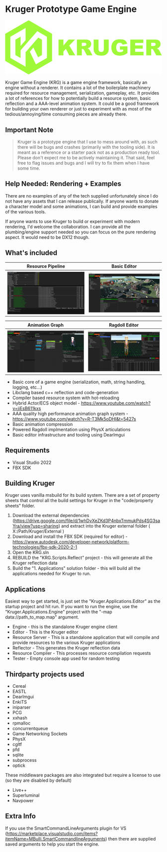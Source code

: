 # Kruger Prototype Game Engine

![Kruger Logo](Docs/KRG_Logo.png)

Kruger Game Engine (KRG) is a game engine framework, basically an engine without a renderer. It contains a lot of the boilerplate machinery required for resource management, serialization, gameplay, etc. It provides a lot of references for how to potentially build a resource system, basic reflection and a AAA-level animation system. It could be a good framework for building your own renderer or just to experiment with as most of the tedious/annoying/time consuming pieces are already there.

## Important Note

>Kruger is a prototype engine that I use to mess around with, as such there will be bugs and crashes (primarily with the tooling side). It is meant as a reference or a starter pack not as a production ready tool. Please don't expect me to be actively maintaining it. That said, feel free to flag issues and bugs and I will try to fix them when I have some time.

## Help Needed: Rendering + Examples

There are no examples of any of the tech supplied unfortunately since I do not have any assets that I can release publically. If anyone wants to donate a character model and some animations, I can build and provide examples of the various tools.

If anyone wants to use Kruger to build or experiment with modern rendering, I'd welcome the collaboration. I can provide all the plumbing/engine support needed so you can focus on the pure rendering aspect. It would need to be DX12 though.

## What's included

|Resource Pipeline | Basic Editor |
|:---:|:---:|
|![Kruger Resource Server](Docs/KRG_ResourceServer.png)|![Kruger Editor](Docs/KRG_Editor.png)|

| Animation Graph | Ragdoll Editor |
|:---:|:---:|
|![Kruger Animation Graph](Docs/KRG_AnimGraph.png)|![Kruger Ragdoll](Docs/KRG_Ragdoll.png)|

* Basic core of a game engine (serialization, math, string handling, logging, etc...)
* Libclang based c++ reflection and code-generation
* Compiler based resource system with hot-reloading
* Hybrid Actor/ECS object model - <https://www.youtube.com/watch?v=jjEsB611kxs>
* AAA quality high performance animation graph system - <https://www.youtube.com/watch?v=R-T3Mk5oDHI&t=5427s>
* Basic animation compression
* Powered Ragdoll implmentation using PhysX articulations
* Basic editor infrastructure and tooling using DearImgui

## Requirements

* Visual Studio 2022
* FBX SDK

## Building Kruger

Kruger uses vanilla msbuild for its build system. There are a set of property sheets that control all the build settings for Kruger in the "code/property sheets" folder.

1. Download the external dependencies (<https://drive.google.com/file/d/1whDvXeZKd3P4nbxTmmukPds4SG3saYra/view?usp=sharing>) and extract into the Kruger external folder ( X:/Path/Kruger/External )
2. Download and install the FBX SDK (required for editor) - <https://www.autodesk.com/developer-network/platform-technologies/fbx-sdk-2020-2-1>
3. Open the KRG.sln
4. REBUILD the "KRG.Scripts.Reflect" project - this will generate all the Kruger reflection data
5. Build the "1. Applications" solution folder - this will build all the applications needed for Kruger to run.

## Applications

Easiest way to get started, is just set the "Kruger.Applications.Editor" as the startup project and hit run. If you want to run the engine, use the "Kruger.Applications.Engine" project with the "-map data://path_to_map.map" argument.

* Engine - this is the standalone Kruger engine client
* Editor - This is the Kruger editor
* Resource Server - This is a standalone application that will compile and provide resources to the various Kruger applications
* Reflector - This generates the Kruger reflection data
* Resource Compiler - This processes resource compilation requests
* Tester - Empty console app used for random testing

## Thirdparty projects used

* Cereal
* EASTL
* DearImgui
* EnkiTS
* iniparser
* PCG
* xxhash
* rpmalloc
* concurrentqueue
* Game Networking Sockets
* PhysX
* cgltf
* pfd
* sqlite
* subprocess
* optick

These middleware packages are also integrated but require a license to use (so they are disabled by default)

* Live++
* Superluminal
* Navpower

## Extra Info

If you use the SmartCommandLineArguments plugin for VS (<https://marketplace.visualstudio.com/items?itemName=MBulli.SmartCommandlineArguments>) then there are supplied saved arguments to help you start the engine.
